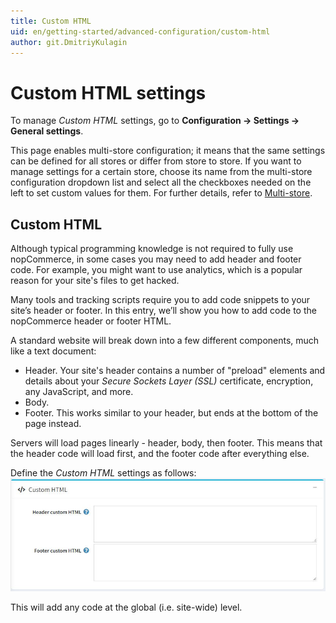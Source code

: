 ```yaml
---
title: Custom HTML
uid: en/getting-started/advanced-configuration/custom-html
author: git.DmitriyKulagin
---
```


# Custom HTML settings

To manage *Custom HTML* settings, go to **Configuration → Settings → General settings**.

This page enables multi-store configuration; it means that the same settings can be defined for all stores or differ from store to store. If you want to manage settings for a certain store, choose its name from the multi-store configuration dropdown list and select all the checkboxes needed on the left to set custom values for them. For further details, refer to [Multi-store](xref:en/getting-started/advanced-configuration/multi-store).

## Custom HTML

Although typical programming knowledge is not required to fully use nopCommerce, in some cases you may need to add header and footer code. For example, you might want to use analytics, which is a popular reason for your site's files to get hacked.

Many tools and tracking scripts require you to add code snippets to your site’s header or footer. In this entry, we’ll show you how to add code to the nopCommerce header or footer HTML.

A standard website will break down into a few different components, much like a text document:

- Header. Your site's header contains a number of "preload" elements and details about your *Secure Sockets Layer (SSL)* certificate, encryption, any JavaScript, and more.
- Body.
- Footer. This works similar to your header, but ends at the bottom of the page instead.

Servers will load pages linearly - header, body, then footer. This means that the header code will load first, and the footer code after everything else.

Define the *Custom HTML* settings as follows:
![Security](_static/custom-html/custom-html.jpg)

This will add any code at the global (i.e. site-wide) level.
